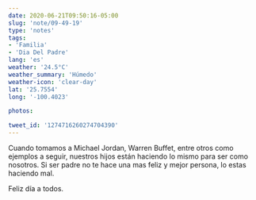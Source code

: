 ```yaml
---
date: 2020-06-21T09:50:16-05:00
slug: 'note/09-49-19'
type: 'notes'
tags:
- 'Familia'
- 'Dia Del Padre'
lang: 'es'
weather: '24.5°C'
weather_summary: 'Húmedo'
weather-icon: 'clear-day'
lat: '25.7554'
long: '-100.4023'

photos:

tweet_id: '1274716260274704390'
---
```

Cuando tomamos a Michael Jordan, Warren Buffet, entre otros como ejemplos a seguir, nuestros hijos están haciendo lo mismo para ser como nosotros. 
Si ser padre no te hace una mas feliz y mejor persona, lo estas haciendo mal.

Feliz día a todos.   